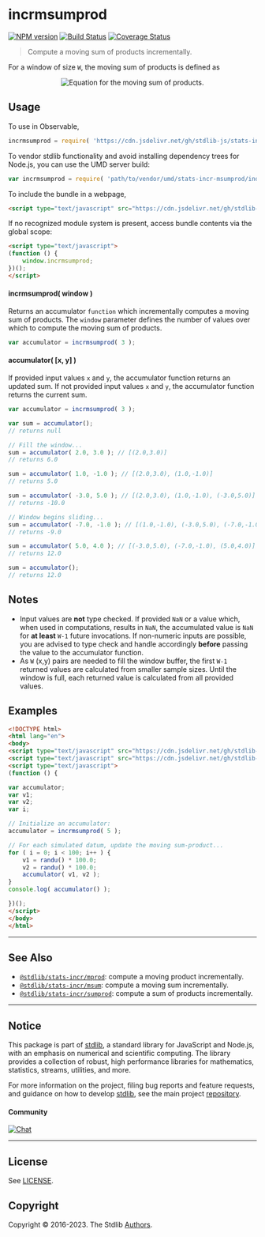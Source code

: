 <!--

@license Apache-2.0

Copyright (c) 2018 The Stdlib Authors.

Licensed under the Apache License, Version 2.0 (the "License");
you may not use this file except in compliance with the License.
You may obtain a copy of the License at

   http://www.apache.org/licenses/LICENSE-2.0

Unless required by applicable law or agreed to in writing, software
distributed under the License is distributed on an "AS IS" BASIS,
WITHOUT WARRANTIES OR CONDITIONS OF ANY KIND, either express or implied.
See the License for the specific language governing permissions and
limitations under the License.

-->

# incrmsumprod

[![NPM version][npm-image]][npm-url] [![Build Status][test-image]][test-url] [![Coverage Status][coverage-image]][coverage-url] <!-- [![dependencies][dependencies-image]][dependencies-url] -->

> Compute a moving sum of products incrementally.

<section class="intro">

For a window of size `W`, the moving sum of products is defined as

<!-- <equation class="equation" label="eq:moving_sum_product" align="center" raw="s = \sum_{i=0}^{W-1} x_i y_i" alt="Equation for the moving sum of products."> -->

<div class="equation" align="center" data-raw-text="s = \sum_{i=0}^{W-1} x_i y_i" data-equation="eq:moving_sum_product">
    <img src="https://cdn.jsdelivr.net/gh/stdlib-js/stdlib@49d8cabda84033d55d7b8069f19ee3dd8b8d1496/lib/node_modules/@stdlib/stats/incr/msumprod/docs/img/equation_moving_sum_product.svg" alt="Equation for the moving sum of products.">
    <br>
</div>

<!-- </equation> -->

</section>

<!-- /.intro -->



<section class="usage">

## Usage

To use in Observable,

```javascript
incrmsumprod = require( 'https://cdn.jsdelivr.net/gh/stdlib-js/stats-incr-msumprod@umd/browser.js' )
```

To vendor stdlib functionality and avoid installing dependency trees for Node.js, you can use the UMD server build:

```javascript
var incrmsumprod = require( 'path/to/vendor/umd/stats-incr-msumprod/index.js' )
```

To include the bundle in a webpage,

```html
<script type="text/javascript" src="https://cdn.jsdelivr.net/gh/stdlib-js/stats-incr-msumprod@umd/browser.js"></script>
```

If no recognized module system is present, access bundle contents via the global scope:

```html
<script type="text/javascript">
(function () {
    window.incrmsumprod;
})();
</script>
```

#### incrmsumprod( window )

Returns an accumulator `function` which incrementally computes a moving sum of products. The `window` parameter defines the number of values over which to compute the moving sum of products.

```javascript
var accumulator = incrmsumprod( 3 );
```

#### accumulator( \[x, y] )

If provided input values `x` and `y`, the accumulator function returns an updated sum. If not provided input values `x` and `y`, the accumulator function returns the current sum.

```javascript
var accumulator = incrmsumprod( 3 );

var sum = accumulator();
// returns null

// Fill the window...
sum = accumulator( 2.0, 3.0 ); // [(2.0,3.0)]
// returns 6.0

sum = accumulator( 1.0, -1.0 ); // [(2.0,3.0), (1.0,-1.0)]
// returns 5.0

sum = accumulator( -3.0, 5.0 ); // [(2.0,3.0), (1.0,-1.0), (-3.0,5.0)]
// returns -10.0

// Window begins sliding...
sum = accumulator( -7.0, -1.0 ); // [(1.0,-1.0), (-3.0,5.0), (-7.0,-1.0)]
// returns -9.0

sum = accumulator( 5.0, 4.0 ); // [(-3.0,5.0), (-7.0,-1.0), (5.0,4.0)]
// returns 12.0

sum = accumulator();
// returns 12.0
```

</section>

<!-- /.usage -->

<section class="notes">

## Notes

-   Input values are **not** type checked. If provided `NaN` or a value which, when used in computations, results in `NaN`, the accumulated value is `NaN` for **at least** `W-1` future invocations. If non-numeric inputs are possible, you are advised to type check and handle accordingly **before** passing the value to the accumulator function.
-   As `W` (x,y) pairs are needed to fill the window buffer, the first `W-1` returned values are calculated from smaller sample sizes. Until the window is full, each returned value is calculated from all provided values.

</section>

<!-- /.notes -->

<section class="examples">

## Examples

<!-- eslint no-undef: "error" -->

```html
<!DOCTYPE html>
<html lang="en">
<body>
<script type="text/javascript" src="https://cdn.jsdelivr.net/gh/stdlib-js/random-base-randu@umd/browser.js"></script>
<script type="text/javascript" src="https://cdn.jsdelivr.net/gh/stdlib-js/stats-incr-msumprod@umd/browser.js"></script>
<script type="text/javascript">
(function () {

var accumulator;
var v1;
var v2;
var i;

// Initialize an accumulator:
accumulator = incrmsumprod( 5 );

// For each simulated datum, update the moving sum-product...
for ( i = 0; i < 100; i++ ) {
    v1 = randu() * 100.0;
    v2 = randu() * 100.0;
    accumulator( v1, v2 );
}
console.log( accumulator() );

})();
</script>
</body>
</html>
```

</section>

<!-- /.examples -->

<!-- Section for related `stdlib` packages. Do not manually edit this section, as it is automatically populated. -->

<section class="related">

* * *

## See Also

-   <span class="package-name">[`@stdlib/stats-incr/mprod`][@stdlib/stats/incr/mprod]</span><span class="delimiter">: </span><span class="description">compute a moving product incrementally.</span>
-   <span class="package-name">[`@stdlib/stats-incr/msum`][@stdlib/stats/incr/msum]</span><span class="delimiter">: </span><span class="description">compute a moving sum incrementally.</span>
-   <span class="package-name">[`@stdlib/stats-incr/sumprod`][@stdlib/stats/incr/sumprod]</span><span class="delimiter">: </span><span class="description">compute a sum of products incrementally.</span>

</section>

<!-- /.related -->

<!-- Section for all links. Make sure to keep an empty line after the `section` element and another before the `/section` close. -->


<section class="main-repo" >

* * *

## Notice

This package is part of [stdlib][stdlib], a standard library for JavaScript and Node.js, with an emphasis on numerical and scientific computing. The library provides a collection of robust, high performance libraries for mathematics, statistics, streams, utilities, and more.

For more information on the project, filing bug reports and feature requests, and guidance on how to develop [stdlib][stdlib], see the main project [repository][stdlib].

#### Community

[![Chat][chat-image]][chat-url]

---

## License

See [LICENSE][stdlib-license].


## Copyright

Copyright &copy; 2016-2023. The Stdlib [Authors][stdlib-authors].

</section>

<!-- /.stdlib -->

<!-- Section for all links. Make sure to keep an empty line after the `section` element and another before the `/section` close. -->

<section class="links">

[npm-image]: http://img.shields.io/npm/v/@stdlib/stats-incr-msumprod.svg
[npm-url]: https://npmjs.org/package/@stdlib/stats-incr-msumprod

[test-image]: https://github.com/stdlib-js/stats-incr-msumprod/actions/workflows/test.yml/badge.svg?branch=main
[test-url]: https://github.com/stdlib-js/stats-incr-msumprod/actions/workflows/test.yml?query=branch:main

[coverage-image]: https://img.shields.io/codecov/c/github/stdlib-js/stats-incr-msumprod/main.svg
[coverage-url]: https://codecov.io/github/stdlib-js/stats-incr-msumprod?branch=main

<!--

[dependencies-image]: https://img.shields.io/david/stdlib-js/stats-incr-msumprod.svg
[dependencies-url]: https://david-dm.org/stdlib-js/stats-incr-msumprod/main

-->

[chat-image]: https://img.shields.io/gitter/room/stdlib-js/stdlib.svg
[chat-url]: https://gitter.im/stdlib-js/stdlib/

[stdlib]: https://github.com/stdlib-js/stdlib

[stdlib-authors]: https://github.com/stdlib-js/stdlib/graphs/contributors

[umd]: https://github.com/umdjs/umd
[es-module]: https://developer.mozilla.org/en-US/docs/Web/JavaScript/Guide/Modules

[deno-url]: https://github.com/stdlib-js/stats-incr-msumprod/tree/deno
[umd-url]: https://github.com/stdlib-js/stats-incr-msumprod/tree/umd
[esm-url]: https://github.com/stdlib-js/stats-incr-msumprod/tree/esm
[branches-url]: https://github.com/stdlib-js/stats-incr-msumprod/blob/main/branches.md

[stdlib-license]: https://raw.githubusercontent.com/stdlib-js/stats-incr-msumprod/main/LICENSE

<!-- <related-links> -->

[@stdlib/stats/incr/mprod]: https://github.com/stdlib-js/stats-incr-mprod/tree/umd

[@stdlib/stats/incr/msum]: https://github.com/stdlib-js/stats-incr-msum/tree/umd

[@stdlib/stats/incr/sumprod]: https://github.com/stdlib-js/stats-incr-sumprod/tree/umd

<!-- </related-links> -->

</section>

<!-- /.links -->
